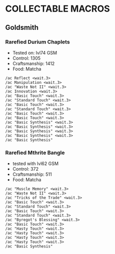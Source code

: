 # COLLECTABLE MACROS

## Goldsmith

### Rarefied Durium Chaplets

* Tested on: lvl74 GSM
* Control: 1305
* Craftsmanship: 1412
* Food: Matcha

```
/ac Reflect <wait.3>
/ac Manipulation <wait.3>
/ac "Waste Not II" <wait.3>
/ac Innovation <wait.3>
/ac "Basic Touch" <wait.3>
/ac "Standard Touch" <wait.3>
/ac "Basic Touch" <wait.3>
/ac "Standard Touch" <wait.3>
/ac "Basic Touch" <wait.3>
/ac "Basic Touch" <wait.3>
/ac "Basic Synthesis" <wait.3>
/ac "Basic Synthesis" <wait.3>
/ac "Basic Synthesis" <wait.3>
/ac "Basic Synthesis" <wait.3>
/ac "Basic Synthesis"
```  

### Rarefied Mthrite Bangle

* tested with lvl62 GSM
* Control: 372
* Craftsmanship: 511
* Food: Matcha

```
/ac "Muscle Memory" <wait.3>
/ac "Waste Not II" <wait.3>
/ac "Tricks of the Trade" <wait.3>
/ac "Basic Touch" <wait.3>
/ac "Standard Touch" <wait.3>
/ac "Basic Touch" <wait.3>
/ac "Standard Touch" <wait.3>
/ac "Byregot's Blessing" <wait.3>
/ac "Basic Touch" <wait.3>
/ac "Hasty Touch" <wait.3>
/ac "Hasty Touch" <wait.3>
/ac "Hasty Touch" <wait.3>
/ac "Hasty Touch" <wait.3>
/ac "Basic Synthesis"
```
